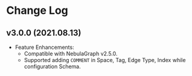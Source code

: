 # Change Log

## v3.0.0 (2021.08.13)
- Feature Enhancements:
  - Compatible with NebulaGraph v2.5.0.
  - Supported adding `COMMENT` in Space, Tag, Edge Type, Index while configuration Schema.